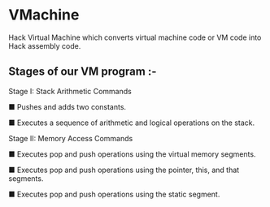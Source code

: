 # VMachine
Hack Virtual Machine which converts virtual machine code or VM code into Hack assembly code.

## Stages of our VM program :-

Stage I: Stack Arithmetic Commands

■ Pushes and adds two constants.

■ Executes a sequence of arithmetic and logical operations on the stack.

Stage II: Memory Access Commands

■ Executes pop and push operations using the virtual memory segments.

■ Executes pop and push operations using the pointer, this, and that segments.

■ Executes pop and push operations using the static segment.
